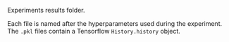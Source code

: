 Experiments results folder.

Each file is named after the hyperparameters used during the experiment.
The `.pkl` files contain a Tensorflow `History.history` object.
